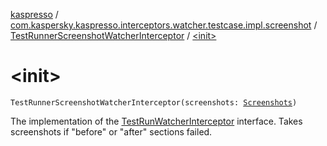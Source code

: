 [kaspresso](../../index.md) / [com.kaspersky.kaspresso.interceptors.watcher.testcase.impl.screenshot](../index.md) / [TestRunnerScreenshotWatcherInterceptor](index.md) / [&lt;init&gt;](./-init-.md)

# &lt;init&gt;

`TestRunnerScreenshotWatcherInterceptor(screenshots: `[`Screenshots`](../../com.kaspersky.kaspresso.device.screenshots/-screenshots/index.md)`)`

The implementation of the [TestRunWatcherInterceptor](../../com.kaspersky.kaspresso.interceptors.watcher.testcase/-test-run-watcher-interceptor/index.md) interface.
Takes screenshots if "before" or "after" sections failed.

